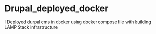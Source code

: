 # Drupal_deployed_docker
I Deployed durpal cms in docker using docker compose file with building LAMP Stack infrastructure 
